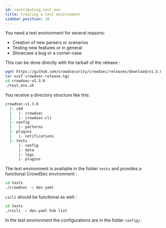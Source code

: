 ```yaml
---
id: contributing_test_env
title: Creating a test environment
sidebar_position: 10
---
```


You need a test environment for several reasons:

- Creation of new parsers or scenarios
- Testing new features or in general
- Showcase a bug or a corner-case

This can be done directly with the tarball of the release :

```bash
wget https://github.com/crowdsecurity/crowdsec/releases/download/v1.3.0/crowdsec-release.tgz
tar xvzf crowdsec-release.tgz
cd crowdsec-v1.3.0
./test_env.sh
```

You receive a directory structure like this:

```bash
crowdsec-v1.3.0
  |- cmd
  |   |- crowdsec
  |   |- crowdsec-cli
  |- config
  |   |- patterns
  |- plugins
  |   |- notifications
  |- tests
      |- config
      |- data
      |- logs
      |- plugins
```

The test environment is available in the folder `tests` and provides a functional CrowdSec environment :

```bash
cd tests
./crowdsec -c dev.yaml
```

`cscli` should be functional as well :

```bash
cd tests
./cscli -c dev.yaml hub list
```

In the test environment the configurations are in the folder `config/`.
